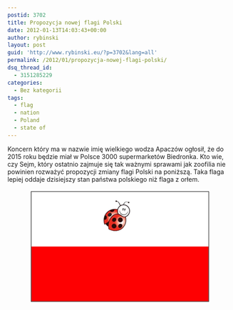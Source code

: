 ```yaml
---
postid: 3702
title: Propozycja nowej flagi Polski
date: 2012-01-13T14:03:43+00:00
author: rybinski
layout: post
guid: 'http://www.rybinski.eu/?p=3702&lang=all'
permalink: /2012/01/propozycja-nowej-flagi-polski/
dsq_thread_id:
  - 3151285229
categories:
  - Bez kategorii
tags:
  - flag
  - nation
  - Poland
  - state of
---
```

Koncern który ma w nazwie imię wielkiego wodza Apaczów ogłosił, że do 2015 roku będzie miał w Polsce 3000 supermarketów Biedronka. Kto wie, czy Sejm, który ostatnio zajmuje się tak ważnymi sprawami jak zoofilia nie powinien rozważyć propozycji zmiany flagi Polski na poniższą. Taka flaga lepiej oddaje dzisiejszy stan państwa polskiego niż flaga z orłem.

<p style="text-align: center;">
  <img class="size-full wp-image-3703  aligncenter" title="flaga_Polski_biedronka" src="/uploads/flaga_Polski_biedronka.png" alt="flaga_Polski_biedronka" width="405" height="258" />
</p>
